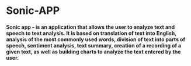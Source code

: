 # Sonic-APP

#### Sonic app - is an application that allows the user to analyze text and speech to text analysis. It is based on translation of text into English, analysis of the most commonly used words, division of text into parts of speech, sentiment analysis, text summary, creation of a recording of a given text, as well as building charts to analyze the text entered by the user.

